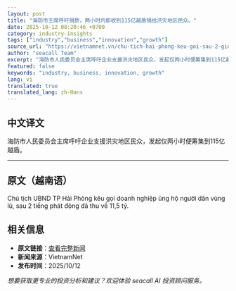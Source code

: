 ```yaml
---
layout: post
title: "海防市主席呼吁捐款，两小时内即收到115亿越盾捐给洪灾地区民众。"
date: 2025-10-12 08:20:46 +0700
category: industry-insights
tags: ["industry","business","innovation","growth"]
source_url: "https://vietnamnet.vn/chu-tich-hai-phong-keu-goi-sau-2-gio-co-ngay-11-5-ty-gui-nguoi-dan-vung-lu-2451629.html"
author: "seacall Team"
excerpt: "海防市人民委员会主席呼吁企业支援洪灾地区民众，发起仅两小时便筹集到115亿越盾。..."
featured: false
keywords: "industry, business, innovation, growth"
lang: vi
translated: true
translated_lang: zh-Hans
---
```


## 中文译文

海防市人民委员会主席呼吁企业支援洪灾地区民众，发起仅两小时便筹集到115亿越盾。

---

## 原文（越南语）

Chủ tịch UBND TP Hải Phòng kêu gọi doanh nghiệp ủng hộ người dân vùng lũ, sau 2 tiếng phát động đã thu về 11,5 tỷ.

## 相关信息

- **原文链接**：[查看完整新闻](https://vietnamnet.vn/chu-tich-hai-phong-keu-goi-sau-2-gio-co-ngay-11-5-ty-gui-nguoi-dan-vung-lu-2451629.html)
- **新闻来源**：VietnamNet
- **发布时间**：2025/10/12

*想要获取更专业的投资分析和建议？欢迎体验 seacall AI 投资顾问服务。*